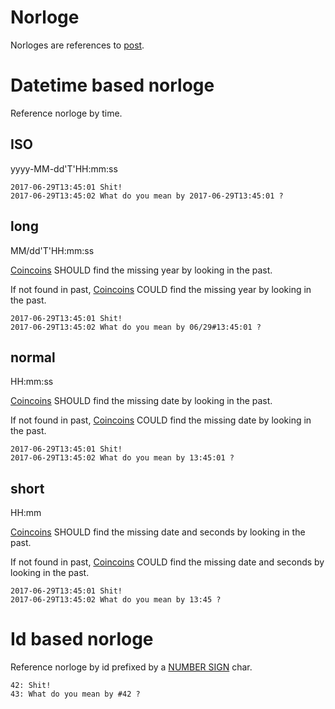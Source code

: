 # Norloge

Norloges are references to [post](/post.md).

# Datetime based norloge

Reference norloge by time.

## ISO

yyyy-MM-dd'T'HH:mm:ss

```
2017-06-29T13:45:01 Shit!
2017-06-29T13:45:02 What do you mean by 2017-06-29T13:45:01 ?
```

## long

MM/dd'T'HH:mm:ss

[Coincoins](/coincoin.md) SHOULD find the missing year by looking in the past.

If not found in past, [Coincoins](/coincoin.md) COULD find the missing year by looking in the past.

```
2017-06-29T13:45:01 Shit!
2017-06-29T13:45:02 What do you mean by 06/29#13:45:01 ?
```

## normal

HH:mm:ss

[Coincoins](/coincoin.md) SHOULD find the missing date by looking in the past.

If not found in past, [Coincoins](/coincoin.md) COULD find the missing date by looking in the past.

```
2017-06-29T13:45:01 Shit!
2017-06-29T13:45:02 What do you mean by 13:45:01 ?
```

## short

HH:mm

[Coincoins](/coincoin.md) SHOULD find the missing date and seconds by looking in the past.

If not found in past, [Coincoins](/coincoin.md) COULD find the missing date and seconds by looking in the past.

```
2017-06-29T13:45:01 Shit!
2017-06-29T13:45:02 What do you mean by 13:45 ?
```

# Id based norloge

Reference norloge by id prefixed by a [NUMBER SIGN](http://www.fileformat.info/info/unicode/char/0023/index.htm) char.

```
42: Shit!
43: What do you mean by #42 ?
```
